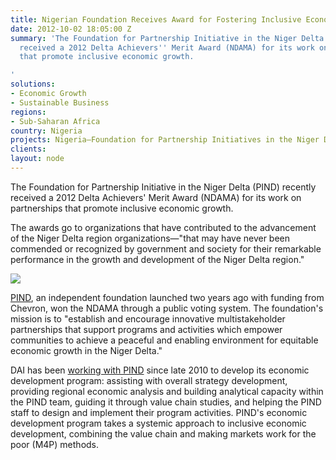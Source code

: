 ```yaml
---
title: Nigerian Foundation Receives Award for Fostering Inclusive Economic Growth
date: 2012-10-02 18:05:00 Z
summary: 'The Foundation for Partnership Initiative in the Niger Delta (PIND) recently
  received a 2012 Delta Achievers'' Merit Award (NDAMA) for its work on partnerships
  that promote inclusive economic growth.

'
solutions:
- Economic Growth
- Sustainable Business
regions:
- Sub-Saharan Africa
country: Nigeria
projects: Nigeria—Foundation for Partnership Initiatives in the Niger Delta (PIND)
clients: 
layout: node
---
```


The Foundation for Partnership Initiative in the Niger Delta (PIND) recently received a 2012 Delta Achievers' Merit Award (NDAMA) for its work on partnerships that promote inclusive economic growth.

The awards go to organizations that have contributed to the advancement of the Niger Delta region organizations—"that may have never been commended or recognized by government and society for their remarkable performance in the growth and development of the Niger Delta region."

![][1]

[PIND][2], an independent foundation launched two years ago with funding from Chevron, won the NDAMA through a public voting system. The foundation's mission is to "establish and encourage innovative multistakeholder partnerships that support programs and activities which empower communities to achieve a peaceful and enabling environment for equitable economic growth in the Niger Delta."

DAI has been [working with PIND][3] since late 2010 to develop its economic development program: assisting with overall strategy development, providing regional economic analysis and building analytical capacity within the PIND team, guiding it through value chain studies, and helping the PIND staff to design and implement their program activities. PIND's economic development program takes a systemic approach to inclusive economic development, combining the value chain and making markets work for the poor (M4P) methods.

[1]: https://assetify-dai.com/news/PINDaward.JPG
[2]: http://pindfoundation.net/
[3]: /our-work/projects/nigeria-foundation-partnership-initiatives-niger-delta-pind
